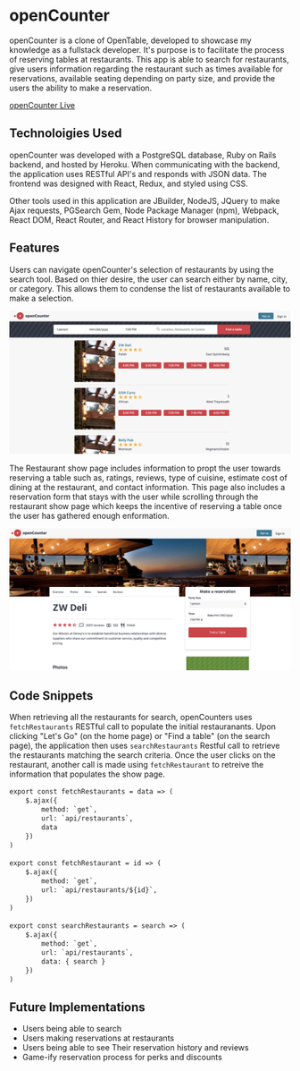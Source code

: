 # openCounter 

openCounter is a clone of OpenTable, developed to showcase my knowledge as a fullstack developer. It's purpose is to facilitate the process of reserving tables at restaurants. This app is able to search for restaurants, give users information regarding the restaurant such as times available for reservations, available seating depending on party size, and provide the users the ability to make a reservation.  


[openCounter Live](https://open-counter.herokuapp.com)

## Technoloigies Used

openCounter was developed with a PostgreSQL database, Ruby on Rails backend, and hosted by Heroku. When communicating with the backend, the application uses RESTful API's and responds with JSON data. The frontend was designed with React, Redux, and styled using CSS.

Other tools used in this application are JBuilder, NodeJS, JQuery to make Ajax requests, PGSearch Gem, Node Package Manager (npm), Webpack, React DOM, React Router, and React History for browser manipulation.


## Features
Users can navigate openCounter's selection of restaurants by using the search tool. Based on thier desire, the user can search either by name, city, or category. This allows them to condense the list of restaurants available to make a selection. 

![Search](https://github.com/Droool/OpenCounter/blob/master/app/assets/images/search_component.png?raw=true)

The Restaurant show page includes information to propt the user towards reserving a table such as, ratings, reviews, type of cuisine, estimate cost of dining at the restaurant, and contact information. This page also includes a reservation form that stays with the user while scrolling through the restaurant show page which keeps the incentive of reserving a table once the user has gathered enough enformation. 

![RestaurantShowPage](https://github.com/Droool/OpenCounter/blob/master/app/assets/images/restaurant_show.png?raw=true)
## Code Snippets

When retrieving all the restaurants for search, openCounters uses ```fetchRestaurants``` RESTful call to populate the initial restauranants. Upon clicking "Let's Go" (on the home page) or "Find a table" (on the search page), the application then uses ```searchRestaurants``` Restful call to retrieve the restaurants matching the search criteria. Once the user clicks on the restaurant, another call is made using ```fetchRestaurant``` to retreive the information that populates the show page. 


```
export const fetchRestaurants = data => (
    $.ajax({
        method: `get`, 
        url: `api/restaurants`, 
        data
    })
)

export const fetchRestaurant = id => (
    $.ajax({
        method: `get`, 
        url: `api/restaurants/${id}`, 
    })
)

export const searchRestaurants = search => (
    $.ajax({
        method: `get`,
        url: `api/restaurants`,
        data: { search }
    })
)
```


## Future Implementations
* Users being able to search 
* Users making reservations at restaurants
* Users being able to see Their reservation history and reviews
* Game-ify reservation process for perks and discounts